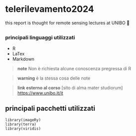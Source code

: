 # telerilevamento2024

this report is thought for remote sensing lectures at UNIBO 📡

## 

### principali linguaggi utilizzati 
+ R
+ LaTex
+ Markdown

>**note**
Non è richiesta alcune conoscenza pregressa di R

>**warning** 
è la stessa cosa delle note

>**link esterno al corso** 
[sito di alma mater studiorum] https://www.unibo.it/it

## principali pacchetti utilizzati 
```{r}
library(imageRy)
library(terra)
library(viridis)
```


